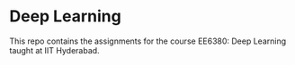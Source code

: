 # Deep Learning
 This repo contains the assignments for the course EE6380: Deep Learning taught at IIT Hyderabad.
